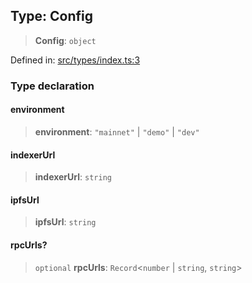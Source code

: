 
## Type: Config

> **Config**: `object`

Defined in: [src/types/index.ts:3](https://github.com/centrifuge/sdk/blob/e8e313ed95c35b522a7e87515220a81ae2649430/src/types/index.ts#L3)

### Type declaration

#### environment

> **environment**: `"mainnet"` \| `"demo"` \| `"dev"`

#### indexerUrl

> **indexerUrl**: `string`

#### ipfsUrl

> **ipfsUrl**: `string`

#### rpcUrls?

> `optional` **rpcUrls**: `Record`\<`number` \| `string`, `string`\>
